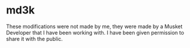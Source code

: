 md3k
====

These modifications were not made by me, they were made by a Musket Developer that I have been working with. 
I have been given permission to share it with the public.
